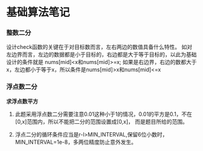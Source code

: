 # 基础算法笔记

### 整数二分
设计check函数的关键在于对目标数而言，左右两边的数值具备什么特性。
如对左边界而言，左边的数据都是小于目标的，右边都是大于等于目标的，以此为基础设计的条件就是 nums[mid]<x和nums[mid]>=x;
如果是右边界，右边的数都大于x，左边都小于等于x，所以条件是nums[mid]>x和nums[mid]<=x

### 浮点数二分

**求浮点数平方**

1. 此题采用浮点数二分需要注意0.01这种小于1的情况，0.01的平方是0.1，不在[0,x]范围内，所以不能把二分的范围设置成[0,x]，
而是题目所给的范围。

2. 浮点二分的循环条件应当是r-l>MIN_INTERVAL,保留6位小数时，MIN_INTERVAL=1e-8，多两位精度防止意外发生。
